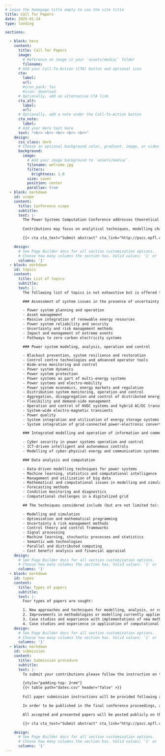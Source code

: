 ```yaml
---
# Leave the homepage title empty to use the site title
title: Call for Papers
date: 2025-01-24
type: landing

sections:

  - block: hero
    content:
      title: Call for Papers
      image:
        # Reference an image in your `assets/media/` folder
        filename: 
      # Add your Call-To-Action (CTA) button and optional icon
      cta:
        label: 
        url: 
        #icon_pack: fas
        #icon: download
      # Optionally, add an alternative CTA link
      cta_alt:
        label: 
        url: 
      # Optionally, add a note under the Call-To-Action button
      cta_note:
        label:       
      # Add your Hero text here
      text: "<br> <br> <br> <br> <br>"
    design:
      css_class: dark
      # Choose an optional background color, gradient, image, or video
      background:
        image:
          # Add your image background to `assets/media/`.
          filename: welcome.jpg
          filters:
            brightness: 1.0
          size: cover
          position: center
          parallax: true
  - block: markdown
    id: scope
    content:
      title: Conference scope
      subtitle: 
      text: |-
        The Power Systems Computation Conference addresses theoretical developments and computational aspects of electric power systems research, with applications ranging from micro-grids to mega-grids. There is an emphasis on modelling and simulation for understanding a system of components, power plants and distributed energy conversion resources, or actors, the interactions between them and their collective behaviour, and methods to inform decision-making in power systems.
        
        Contributions may focus on analytical techniques, modelling challenges, complex software engineering issues and experimental studies as well as analyses with respect to today’s and the future’s power system challenges. Thus, papers from utility and manufacturing industry engineers are just as welcome as those from academic researchers.

        {{< cta cta_text="Submit abstract" cta_link="http://pscc.epfl.ch/" cta_new_tab="true" >}}

    design:
      # See Page Builder docs for all section customization options.
      # Choose how many columns the section has. Valid values: '1' or '2'.
      columns: '1'
  - block: markdown
    id: topics
    content:
      title: List of topics
      subtitle: 
      text: |-
        The following list of topics is not exhaustive but is offered to help prospective authors identify what is likely to be in scope.

        ### Assessment of system issues in the presence of uncertainty or unbundling

        - Power system planning and operation
        - Asset management
        - Massive integration of renewable energy resources
        - Power system reliability and security
        - Uncertainty and risk management methods
        - Impact and management of extreme events
        - Pathways to zero carbon electricity systems

        ### Power system modeling, analysis, operation and control

        - Blackout prevention, system resilience and restoration
        - Control centre technologies and advanced operator tools
        - Wide-area monitoring and control
        - Power system dynamics
        - Power system protection
        - Power systems as part of multi-energy systems
        - Power systems and electro-mobility
        - Power system economics, energy markets and regulation
        - Distribution system monitoring, operation and control
        - Aggregation, disaggregation and control of distributed energy resources
        - Flexibility and demand-side management
        - Operation and control of HVDC systems and hybrid AC/DC transmission systems
        - System-wide electro-magnetic transients
        - Power quality
        - System integration and utilisation of energy storage systems
        - System integration of grid-connected power-electronic converters

        ### Integrated modelling and operation of information and communication technologies (ICT) in power systems

        - Cyber security in power systems operation and control
        - ICT-driven intelligent and autonomous controls
        - Modelling of cyber-physical energy and communication systems

        ### Data analysis and computation

        - Data-driven modelling techniques for power systems
        - Machine learning, statistics and computational intelligence
        - Management and utilization of big data
        - Mathematical and computational issues in modelling and simulation
        - Forecasting methods
        - Condition monitoring and diagnostics
        - Computational challenges in a digitalized grid

        ## The techniques considered include (but are not limited to):

        - Modelling and simulation
        - Optimization and mathematical programming
        - Uncertainty & risk management methods
        - Control theory and control frameworks
        - Signal processing
        - Machine learning, stochastic processes and statistics
        - Semantic web technologies
        - Parallel and distributed computing
        - Cost benefit analysis and financial appraisal
    design:
      # See Page Builder docs for all section customization options.
      # Choose how many columns the section has. Valid values: '1' or '2'.
      columns: '1'
  - block: markdown
    id: types
    content:
      title: Types of papers
      subtitle: 
      text: |-
        Four types of papers are sought:

        1. New approaches and techniques for modelling, analysis, or control of power systems or their components.
        2. Improvements in methodologies or modelling currently applied in the power system domain.
        3. Case studies and experience with implementations of new methodologies.
        4. Case studies and experience in application of computational methods to modern power systems challenges.
    design:
      # See Page Builder docs for all section customization options.
      # Choose how many columns the section has. Valid values: '1' or '2'.
      columns: '1'
  - block: markdown
    id: submission
    content:
      title: Submission procedure
      subtitle: 
      text: |-
        To submit your contributions please follow the instruction on the dedicated Submission Management System

        {style="padding-top: 2rem"}
        {{< table path="dates.csv" header="false" >}}
        
        Full paper submission instructions will be provided following acceptance of an abstract. Only electronically submitted abstracts and papers are considered.

        In order to be published in the final conference proceedings, all accepted papers must be presented at the conference by one of the named authors. English will be used for all printed material, as well as for the technical presentations and discussions.

        All accepted and presented papers will be posted publicly on the [PSCC website](https://pscc-central.epfl.ch/) and included in a special issue of the journal Electric Power Systems Research (EPSR) indexed by ScienceDirect. Accordingly, all authors must agree to the [EPSR copyright policies](https://www.elsevier.com/about/policies/copyright)

        {{< cta cta_text="Submit abstract" cta_link="http://pscc.epfl.ch/" cta_new_tab="true" >}}

    design:
      # See Page Builder docs for all section customization options.
      # Choose how many columns the section has. Valid values: '1' or '2'.
      columns: '1'
---
```

